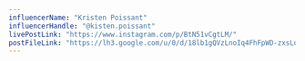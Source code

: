 ```yaml
---
influencerName: "Kristen Poissant"
influencerHandle: "@kisten.poissant"
livePostLink: "https://www.instagram.com/p/BtN51vCgtLM/"
postFileLink: "https://lh3.google.com/u/0/d/18lb1gQVzLnoIq4FhFpWD-zxsLot1y-nU"
---
```

